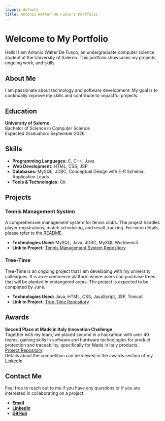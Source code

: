```yaml
---
layout: default
title: Antonio Walter De Fusco's Portfolio
---
```


# Welcome to My Portfolio

Hello! I am Antonio Walter De Fusco, an undergraduate computer science student at the University of Salerno. This portfolio showcases my projects, ongoing work, and skills.

## About Me

I am passionate about technology and software development. My goal is to continually improve my skills and contribute to impactful projects.

## Education

**University of Salerno**  
Bachelor of Science in Computer Science  
Expected Graduation: September 2026

## Skills

- **Programming Languages:** C, C++, Java
- **Web Development:** HTML, CSS, JSP
- **Databases:** MySQL, JDBC, Conceptual Design with E-R Schema, Application Loads
- **Tools & Technologies:** Git

## Projects

### Tennis Management System

A comprehensive management system for tennis clubs. The project handles player registrations, match scheduling, and result tracking. For more details, please refer to the [README](https://github.com/AntonioWalter/tennis-management-system).

- **Technologies Used:** MySQL, Java, JDBC, MySQL Workbench
- **Link to Project:** [Tennis Management System Repository](https://github.com/AntonioWalter/tennis-management-system)

### Tree-Time

Tree-Time is an ongoing project that I am developing with my university colleagues. It is an e-commerce platform where users can purchase trees that will be planted in endangered areas. The project is expected to be completed by June.

- **Technologies Used:** Java, HTML, CSS, JavaScript, JSP, Tomcat
- **Link to Project:** [Tree-Time Repository](https://github.com/AntonioWalter/Tree-Time)

## Awards

**Second Place at Made in Italy Innovation Challenge**  
Together with my team, we placed second in a hackathon with over 40 teams, gaining skills in software and hardware technologies for product protection and traceability, specifically for Made in Italy products.  
[Project Repository](https://github.com/GrandeVx/verITA)  
Details about the competition can be viewed in the awards section of my [LinkedIn](https://www.linkedin.com/in/antonio-walter-de-fusco/).

## Contact Me

Feel free to reach out to me if you have any questions or if you are interested in collaborating on a project.

- **[Email](mailto:defuscoantoniowalter@gmail.com)**
- **[LinkedIn](https://www.linkedin.com/in/antonio-walter-de-fusco/)**
- **[GitHub](https://github.com/AntonioWalter)**
